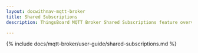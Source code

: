 ```yaml
---
layout: docwithnav-mqtt-broker
title: Shared Subscriptions
description: ThingsBoard MQTT Broker Shared Subscriptions feature overview

---
```


{% include docs/mqtt-broker/user-guide/shared-subscriptions.md %}